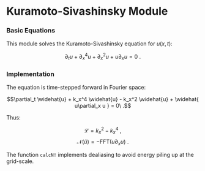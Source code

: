 # Kuramoto-Sivashinsky Module

### Basic Equations

This module solves the Kuramoto-Sivashinsky equation for $u(x,t)$:

$$\partial_t u + \partial_x^4 u + \partial_x^2 u + u\partial_x u = 0\ .$$

### Implementation

The equation is time-stepped forward in Fourier space:

$$\partial_t \widehat{u} + k_x^4 \widehat{u} - k_x^2 \widehat{u} + \widehat{ u\partial_x u } = 0\ .$$

Thus:

$$\mathcal{L} = k_x^2 - k_x^4\ ,$$
$$\mathcal{N}(\widehat{u}) = - \mathrm{FFT}(u \partial_x u)\ .$$

The function `calcN!` implements dealiasing to avoid energy piling up at the grid-scale.
